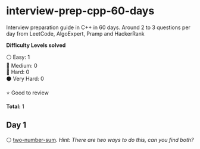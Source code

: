 # interview-prep-cpp-60-days
Interview preparation guide in C++ in 60 days. Around 2 to 3 questions per day from LeetCode, AlgoExpert, Pramp and HackerRank

__Difficulty Levels solved__
 
 :white_circle: Easy: 1  
 :large_blue_circle: Medium: 0  
 :red_circle: Hard: 0  
 :black_circle: Very Hard: 0  
  
 :star: Good to review

 __Total:__ 1

 ## Day 1
 :white_circle: [two-number-sum](AlgoExpert/two-number-sum.cpp). _Hint: There are two ways to do this, can you find both?_
